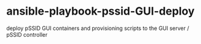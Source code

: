 # ansible-playbook-pssid-GUI-deploy
deploy pSSID GUI containers and provisioning scripts to the GUI server / pSSID controller
